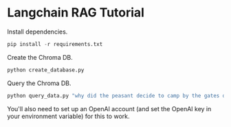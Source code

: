 # Langchain RAG Tutorial

Install dependencies.

```python
pip install -r requirements.txt
```

Create the Chroma DB.

```python
python create_database.py
```

Query the Chroma DB.

```python
python query_data.py "why did the peasant decide to camp by the gates of the palace ?"
```

You'll also need to set up an OpenAI account (and set the OpenAI key in your environment variable) for this to work.
